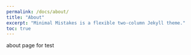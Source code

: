 ```yaml
---
permalink: /docs/about/
title: "About"
excerpt: "Minimal Mistakes is a flexible two-column Jekyll theme."
toc: true
---
```


about page for test
